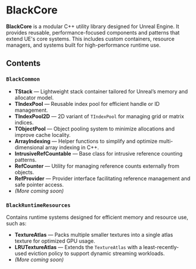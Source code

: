 # BlackCore

**BlackCore** is a modular C++ utility library designed for Unreal Engine. It provides reusable, performance-focused components and patterns that extend UE's core systems. This includes custom containers, resource managers, and systems built for high-performance runtime use.

## Contents

### `BlackCommon`

- **TStack** — Lightweight stack container tailored for Unreal’s memory and allocator model.  
- **TIndexPool** — Reusable index pool for efficient handle or ID management.  
- **TIndexPool2D** — 2D variant of `TIndexPool` for managing grid or matrix indices.  
- **TObjectPool** — Object pooling system to minimize allocations and improve cache locality.  
- **ArrayIndexing** — Helper functions to simplify and optimize multi-dimensional array indexing in C++.  
- **IntrusiveRefCountable** — Base class for intrusive reference counting patterns.  
- **RefCounter** — Utility for managing reference counts externally from objects.  
- **RefProvider** — Provider interface facilitating reference management and safe pointer access.
- *(More coming soon)*

### `BlackRuntimeResources`
Contains runtime systems designed for efficient memory and resource use, such as:

- **TextureAtlas** — Packs multiple smaller textures into a single atlas texture for optimized GPU usage.
- **LRUTextureAtlas** — Extends the `TextureAtlas` with a least-recently-used eviction policy to support dynamic streaming workloads.
- *(More coming soon)*
